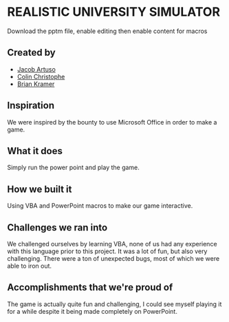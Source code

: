 # REALISTIC UNIVERSITY SIMULATOR
Download the pptm file, enable editing then enable content for macros
## Created by
- [Jacob Artuso](https://github.com/Hahkobeh)
- [Colin Christophe](https://github.com/Colin-C32)
- [Brian Kramer](https://github.com/BrianKrameruc)

## Inspiration
We were inspired by the bounty to use Microsoft Office in order to make a game. 
## What it does
Simply run the power point and play the game.
## How we built it
Using VBA and PowerPoint macros to make our game interactive.
## Challenges we ran into
We challenged ourselves by learning VBA, none of us had any experience with this language prior to this project. It was a lot of fun, but also very challenging. There were a ton of unexpected bugs, most of which we were able to iron out.
## Accomplishments that we're proud of
The game is actually quite fun and challenging, I could see myself playing it for a while despite it being made completely on PowerPoint.

